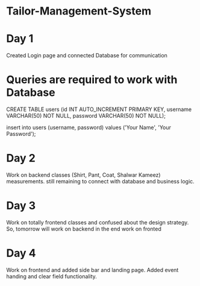 # Tailor-Management-System
# Day 1
Created Login page and connected Database for communication
# Queries are required to work with Database
CREATE TABLE users (id INT AUTO_INCREMENT PRIMARY KEY,
                    username VARCHAR(50) NOT NULL,
                    password VARCHAR(50) NOT NULL);

insert into users (username, password) values ('Your Name', 'Your Password');

# Day 2
Work on backend classes (Shirt, Pant, Coat, Shalwar Kameez) measurements.
still remaining to connect with database and business logic.

# Day 3
Work on totally frontend classes and confused about the design strategy.
So, tomorrow will work on backend in the end work on fronted

# Day 4
Work on frontend and added side bar and landing page.
Added event handing and clear field functionality.